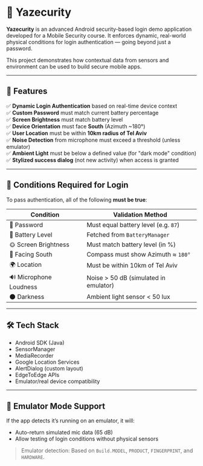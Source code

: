 # 🔐 Yazecurity

**Yazecurity** is an advanced Android security-based login demo application developed for a Mobile Security course. It enforces dynamic, real-world physical conditions for login authentication — going beyond just a password.

This project demonstrates how contextual data from sensors and environment can be used to build secure mobile apps.

---

## 🚀 Features

✅ **Dynamic Login Authentication** based on real-time device context  
✅ **Custom Password** must match current battery percentage  
✅ **Screen Brightness** must match battery level  
✅ **Device Orientation** must face **South** (Azimuth ~180°)  
✅ **User Location** must be within **10km radius of Tel Aviv**  
✅ **Noise Detection** from microphone must exceed a threshold (unless emulator)  
✅ **Ambient Light** must be below a defined value (for "dark mode" condition)  
✅ **Stylized success dialog** (not new activity) when access is granted

---

## 🧠 Conditions Required for Login

To pass authentication, all of the following **must be true**:

| Condition                  | Validation Method                     |
|---------------------------|----------------------------------------|
| 📱 Password               | Must equal battery level (e.g. `87`)   |
| 🔋 Battery Level          | Fetched from `BatteryManager`          |
| 🌞 Screen Brightness      | Must match battery level (in %)        |
| 🧭 Facing South           | Compass must show Azimuth ≈ `180°`     |
| 🌍 Location               | Must be within 10km of Tel Aviv        |
| 🔊 Microphone Loudness    | Noise > 50 dB (simulated in emulator)  |
| 🌑 Darkness               | Ambient light sensor < 50 lux          |


---

## 🛠 Tech Stack

- Android SDK (Java)
- SensorManager
- MediaRecorder
- Google Location Services
- AlertDialog (custom layout)
- EdgeToEdge APIs
- Emulator/real device compatibility

---

## 🧪 Emulator Mode Support

If the app detects it’s running on an emulator, it will:
- Auto-return simulated mic data (65 dB)
- Allow testing of login conditions without physical sensors

> Emulator detection: Based on `Build.MODEL`, `PRODUCT`, `FINGERPRINT`, and `HARDWARE`.

